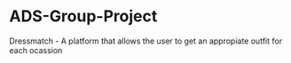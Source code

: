 # ADS-Group-Project
Dressmatch - A platform that allows the user to get an appropiate outfit for each ocassion
